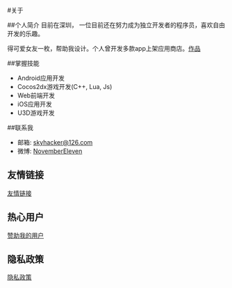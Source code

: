 #关于

##个人简介
目前在深圳，
一位目前还在努力成为独立开发者的程序员，喜欢自由开发的乐趣。

得可爱女友一枚，帮助我设计。个人曾开发多款app上架应用商店。[作品](./projects/index.md)

##掌握技能

- Android应用开发
- Cocos2dx游戏开发(C++, Lua, Js)
- Web前端开发
- iOS应用开发
- U3D游戏开发

##联系我

- 邮箱: skyhacker@126.com
- 微博: [NovemberEleven](http://weibo.com/skyhacker)

## 友情链接
[友情链接](friends.md)

## 热心用户

[赞助我的用户](donate.md)

## 隐私政策
[隐私政策](privacy.md)
